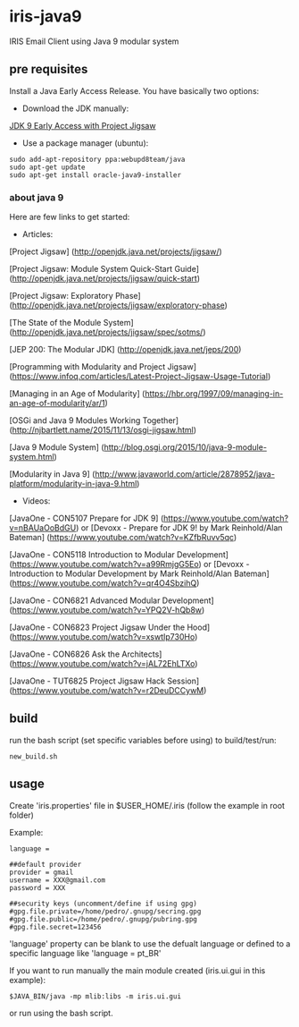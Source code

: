 # iris-java9
IRIS Email Client using Java 9 modular system


## pre requisites

Install a Java Early Access Release. You have basically two options:

  * Download the JDK manually:

[JDK 9 Early Access with Project Jigsaw](https://jdk9.java.net/jigsaw/)

  * Use a package manager (ubuntu):

```
sudo add-apt-repository ppa:webupd8team/java
sudo apt-get update
sudo apt-get install oracle-java9-installer
```

### about java 9

Here are few links to get started:

* Articles:

[Project Jigsaw] (http://openjdk.java.net/projects/jigsaw/)

[Project Jigsaw: Module System Quick-Start Guide] (http://openjdk.java.net/projects/jigsaw/quick-start)

[Project Jigsaw: Exploratory Phase] (http://openjdk.java.net/projects/jigsaw/exploratory-phase)

[The State of the Module System] (http://openjdk.java.net/projects/jigsaw/spec/sotms/)

[JEP 200: The Modular JDK] (http://openjdk.java.net/jeps/200)

[Programming with Modularity and Project Jigsaw] (https://www.infoq.com/articles/Latest-Project-Jigsaw-Usage-Tutorial)

[Managing in an Age of Modularity] (https://hbr.org/1997/09/managing-in-an-age-of-modularity/ar/1)

[OSGi and Java 9 Modules Working Together] (http://njbartlett.name/2015/11/13/osgi-jigsaw.html)

[Java 9 Module System] (http://blog.osgi.org/2015/10/java-9-module-system.html)

[Modularity in Java 9] (http://www.javaworld.com/article/2878952/java-platform/modularity-in-java-9.html)

* Videos: 

[JavaOne - CON5107 Prepare for JDK 9] (https://www.youtube.com/watch?v=nBAUaOoBdGU) or [Devoxx - Prepare for JDK 9! by Mark Reinhold/Alan Bateman] (https://www.youtube.com/watch?v=KZfbRuvv5qc)

[JavaOne - CON5118 Introduction to Modular Development] (https://www.youtube.com/watch?v=a99RmjgG5Eo) or [Devoxx - Introduction to Modular Development by Mark Reinhold/Alan Bateman] (https://www.youtube.com/watch?v=qr4O4SbzihQ)

[JavaOne - CON6821 Advanced Modular Development] (https://www.youtube.com/watch?v=YPQ2V-hQb8w)

[JavaOne - CON6823 Project Jigsaw Under the Hood] (https://www.youtube.com/watch?v=xswtIp730Ho)

[JavaOne - CON6826 Ask the Architects] (https://www.youtube.com/watch?v=jAL72EhLTXo)

[JavaOne - TUT6825 Project Jigsaw Hack Session] (https://www.youtube.com/watch?v=r2DeuDCCywM)



## build

run the bash script (set specific variables before using) to build/test/run:

`new_build.sh`



## usage

Create 'iris.properties' file in $USER_HOME/.iris (follow the example in root folder)

Example:

```
language = 

##default provider
provider = gmail
username = XXX@gmail.com
password = XXX

##security keys (uncomment/define if using gpg)
#gpg.file.private=/home/pedro/.gnupg/secring.gpg
#gpg.file.public=/home/pedro/.gnupg/pubring.gpg
#gpg.file.secret=123456
```

'language' property can be blank to use the defualt language or defined to a specific language like 'language = pt_BR'



If you want to run manually the main module created (iris.ui.gui in this example):

`
$JAVA_BIN/java -mp mlib:libs -m iris.ui.gui
`

or run using the bash script.


